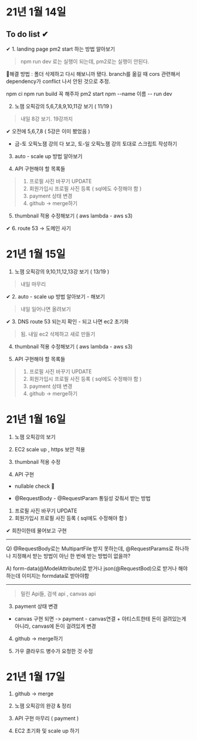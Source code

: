 
# 21년 1월 14일

## To do list ✔

✔ 1. landing page pm2 start 하는 방법 알아보기  
 > npm run dev 로는 실행이 되는데, pm2로는 실행이 안된다. 
 
 🍺해결 방법 : 폴더 삭제하고 다시 해보니까 됐다. branch를 옮길 때 cors 관련해서 dependency가 conflict 나서 안된 것으로 추정.

npm ci
npm run build 꼭 해주자
pm2 start npm --name 이름 -- run dev

2. 노잼 오픽강의 5,6,7,8,9,10,11강 보기 ( 11/19 )
>  내일 8강 보기. 19강까지

✔ 오전에 5,6,7,8 ( 5강은 이미 봤었음 )

* 금-토 오픽노잼 강의 다 보고, 토-일 오픽노잼 강의 토대로 스크립트 작성하기

3. auto - scale up 방법 알아보기

4. API 구현해야 할 목록들

> 1. 프로필 사진 바꾸기 UPDATE
> 2. 회원가입시 프로필 사진 등록 ( sql에도 수정해야 함 )
> 3. payment 상태 변경
> 4. github -> merge하기

5. thumbnail 적용 수정해보기 ( aws lambda - aws s3)

✔ 6. route 53 -> 도메인 사기 

# 21년 1월 15일

1. 노잼 오픽강의 9,10,11,12,13강 보기 ( 13/19 )
>  내일 마무리

✔ 2. auto - scale up 방법 알아보기 - 해보기

> 내일 일어나면 올려보기

✔ 3. DNS route 53 되는지 확인 - 되고 나면 ec2 초기화

> 됨. 내일 ec2 삭제하고 새로 만들기

4. thumbnail 적용 수정해보기 ( aws lambda - aws s3)

5. API 구현해야 할 목록들

> 1. 프로필 사진 바꾸기 UPDATE
> 2. 회원가입시 프로필 사진 등록 ( sql에도 수정해야 함 )
> 3. payment 상태 변경
> 4. github -> merge하기

# 21년 1월 16일

1. 노잼 오픽강의 보기

2. EC2 scale up , https 보안 적용

3. thumbnail 적용 수정

4. API 구현

* nullable check 
  🥽 

* @RequestBody - @RequestParam 통일성 갖춰서 받는 방법

1. 프로필 사진 바꾸기 UPDATE
2. 회원가입시 프로필 사진 등록 ( sql에도 수정해야 함 )

✔ 희찬이한테 물어보고 구현

<hr/>

Q) @RequestBody로는 MultipartFile 받지 못하는데, @RequestParams로 하나하나 지정해서 받는 방법이 아닌 한 번에 받는 방법이 없을까?

A) form-data(@ModelAttribute)로 받거나 json(@RequestBod)으로 받거나 해야하는데 이미지는 formdata로 받아야함

<hr/>

> 밀린 Api들, 검색 api , canvas api

3. payment 상태 변경

* canvas 구현 되면 -> payment - canvas연결 + 아티스트한테 돈이 걸려있는게 아니라, canvas에 돈이 걸려있게 변경

4. github -> merge하기

1. 가우 클라우드 병수가 요청한 것 수정

# 21년 1월 17일

1. github -> merge

2. 노잼 오픽강의 완강 & 정리

3. API 구현 마무리 ( payment )

4. EC2 초기화 및 scale up 하기

